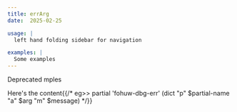 ```yaml
---
title: errArg
date:  2025-02-25

usage: |
  left hand folding sidebar for navigation

examples: |
  Some examples
---
```

Deprecated
mples

Here's the content{{/*
eg>> partial 'fohuw-dbg-err' (dict "p" $partial-name "a" $arg "m" $message)
*/}}